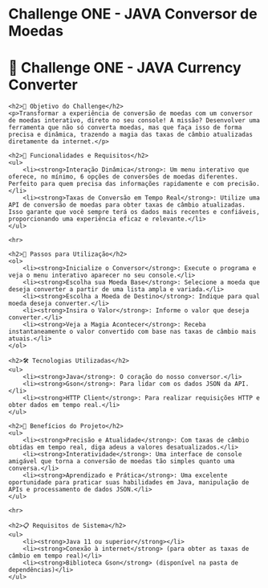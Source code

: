 #  Challenge ONE - JAVA Conversor de Moedas
<h1>💱 Challenge ONE - JAVA Currency Converter</h1>

    <h2>🚀 Objetivo do Challenge</h2>
    <p>Transformar a experiência de conversão de moedas com um conversor de moedas interativo, direto no seu console! A missão? Desenvolver uma ferramenta que não só converta moedas, mas que faça isso de forma precisa e dinâmica, trazendo a magia das taxas de câmbio atualizadas diretamente da internet.</p>

    <h2>🔧 Funcionalidades e Requisitos</h2>
    <ul>
        <li><strong>Interação Dinâmica</strong>: Um menu interativo que oferece, no mínimo, 6 opções de conversões de moedas diferentes. Perfeito para quem precisa das informações rapidamente e com precisão.</li>
        <li><strong>Taxas de Conversão em Tempo Real</strong>: Utilize uma API de conversão de moedas para obter taxas de câmbio atualizadas. Isso garante que você sempre terá os dados mais recentes e confiáveis, proporcionando uma experiência eficaz e relevante.</li>
    </ul>

    <hr>

    <h2>📜 Passos para Utilização</h2>
    <ol>
        <li><strong>Inicialize o Conversor</strong>: Execute o programa e veja o menu interativo aparecer no seu console.</li>
        <li><strong>Escolha sua Moeda Base</strong>: Selecione a moeda que deseja converter a partir de uma lista ampla e variada.</li>
        <li><strong>Escolha a Moeda de Destino</strong>: Indique para qual moeda deseja converter.</li>
        <li><strong>Insira o Valor</strong>: Informe o valor que deseja converter.</li>
        <li><strong>Veja a Magia Acontecer</strong>: Receba instantaneamente o valor convertido com base nas taxas de câmbio mais atuais.</li>
    </ol>

    <h2>🛠️ Tecnologias Utilizadas</h2>
    <ul>
        <li><strong>Java</strong>: O coração do nosso conversor.</li>
        <li><strong>Gson</strong>: Para lidar com os dados JSON da API.</li>
        <li><strong>HTTP Client</strong>: Para realizar requisições HTTP e obter dados em tempo real.</li>
    </ul>

    <h2>🎉 Benefícios do Projeto</h2>
    <ul>
        <li><strong>Precisão e Atualidade</strong>: Com taxas de câmbio obtidas em tempo real, diga adeus a valores desatualizados.</li>
        <li><strong>Interatividade</strong>: Uma interface de console amigável que torna a conversão de moedas tão simples quanto uma conversa.</li>
        <li><strong>Aprendizado e Prática</strong>: Uma excelente oportunidade para praticar suas habilidades em Java, manipulação de APIs e processamento de dados JSON.</li>
    </ul>

    <hr>

    <h2>📋 Requisitos de Sistema</h2>
    <ul>
        <li><strong>Java 11 ou superior</strong></li>
        <li><strong>Conexão à internet</strong> (para obter as taxas de câmbio em tempo real)</li>
        <li><strong>Biblioteca Gson</strong> (disponível na pasta de dependências)</li>
    </ul>

